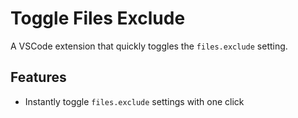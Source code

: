 ﻿# Toggle Files Exclude

A VSCode extension that quickly toggles the `files.exclude` setting.

## Features

- Instantly toggle `files.exclude` settings with one click